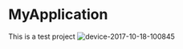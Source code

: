 # MyApplication
This is a test project
![device-2017-10-18-100845](https://user-images.githubusercontent.com/32862178/31705071-a511171c-b3ec-11e7-835c-8747bfe80fb7.png)
